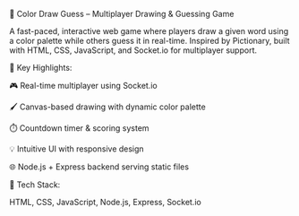 🎨 Color Draw Guess – Multiplayer Drawing & Guessing Game

A fast-paced, interactive web game where players draw a given word using a color palette while others guess it in real-time. Inspired by Pictionary, built with HTML, CSS, JavaScript, and Socket.io for multiplayer support.

🔹 Key Highlights:

🎮 Real-time multiplayer using Socket.io

🖌️ Canvas-based drawing with dynamic color palette

⏱️ Countdown timer & scoring system

💡 Intuitive UI with responsive design

🌐 Node.js + Express backend serving static files

🧰 Tech Stack:

HTML, CSS, JavaScript, Node.js, Express, Socket.io
